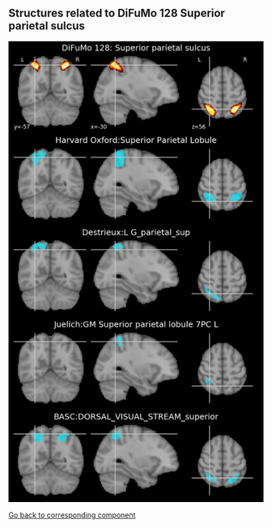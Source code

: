 


## Structures related to DiFuMo 128 Superior parietal sulcus

![77](77.jpg "Structures related to DiFuMo 128 Superior parietal sulcus")

[Go back to corresponding component](https://parietal-inria.github.io/DiFuMo/128/html/77.html)